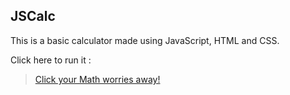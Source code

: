 ## JSCalc

This is a basic calculator made using JavaScript, HTML and CSS.    

Click here to run it :    

> [Click your Math worries away!](https://ap0806.github.io/Calculator/) 

